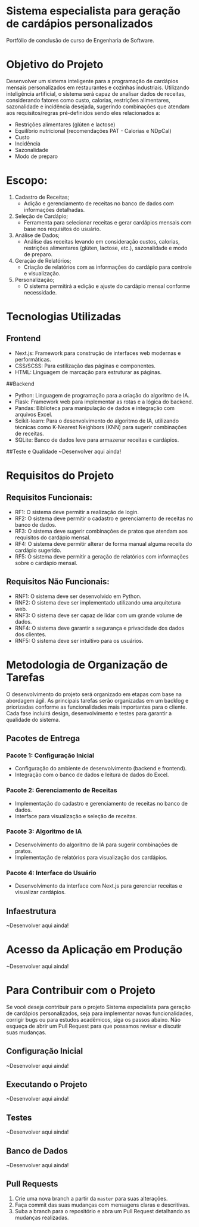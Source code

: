 # Sistema especialista para geração de cardápios personalizados
Portfólio de conclusão de curso de Engenharia de Software.

# Objetivo do Projeto
Desenvolver um sistema inteligente para a programação de cardápios mensais personalizados em restaurantes e cozinhas industriais. Utilizando inteligência artificial, o sistema será capaz de analisar dados de receitas, considerando fatores como custo, calorias, restrições alimentares, sazonalidade e incidência desejada, sugerindo combinações que atendam aos requisitos/regras pré-definidos sendo eles relacionados a:

* Restrições alimentares (glúten e lactose)
* Equilíbrio nutricional (recomendações PAT - Calorias e NDpCal)
* Custo
* Incidência
* Sazonalidade
* Modo de preparo

# Escopo:
1. Cadastro de Receitas;
   * Adição e gerenciamento de receitas no banco de dados com informações detalhadas.
2. Seleção de Cardápio;
   * Ferramenta para selecionar receitas e gerar cardápios mensais com base nos requisitos do usuário.
3. Análise de Dados;
   * Análise das receitas levando em consideração custos, calorias, restrições alimentares (glúten, lactose, etc.), sazonalidade e modo de preparo.
4. Geração de Relatórios;
   * Criação de relatórios com as informações do cardápio para controle e visualização.
5. Personalização;
   * O sistema permitirá a edição e ajuste do cardápio mensal conforme necessidade.

# Tecnologias Utilizadas
## Frontend
* Next.js: Framework para construção de interfaces web modernas e performáticas.
* CSS/SCSS: Para estilização das páginas e componentes.
* HTML: Linguagem de marcação para estruturar as páginas.

##Backend
* Python: Linguagem de programação para a criação do algoritmo de IA.
* Flask: Framework web para implementar as rotas e a lógica do backend.
* Pandas: Biblioteca para manipulação de dados e integração com arquivos Excel.
* Scikit-learn: Para o desenvolvimento do algoritmo de IA, utilizando técnicas como K-Nearest Neighbors (KNN) para sugerir combinações de receitas.
* SQLite: Banco de dados leve para armazenar receitas e cardápios.

##Teste e Qualidade
~Desenvolver aqui ainda!

# Requisitos do Projeto
## Requisitos Funcionais:
* RF1: O sistema deve permitir a realização de login.
* RF2: O sistema deve permitir o cadastro e gerenciamento de receitas no banco de dados.
* RF3: O sistema deve sugerir combinações de pratos que atendam aos requisitos do cardápio mensal.
* RF4: O sistema deve permitir alterar de forma manual alguma receita do cardápio sugerido.
* RF5: O sistema deve permitir a geração de relatórios com informações sobre o cardápio mensal.
## Requisitos Não Funcionais:
* RNF1: O sistema deve ser desenvolvido em Python.
* RNF2: O sistema deve ser implementado utilizando uma arquitetura web.
* RNF3: O sistema deve ser capaz de lidar com um grande volume de dados.
* RNF4: O sistema deve garantir a segurança e privacidade dos dados dos clientes.
* RNF5: O sistema deve ser intuitivo para os usuários.

# Metodologia de Organização de Tarefas
O desenvolvimento do projeto será organizado em etapas com base na abordagem ágil. As principais tarefas serão organizadas em um backlog e priorizadas conforme as funcionalidades mais importantes para o cliente. Cada fase incluirá design, desenvolvimento e testes para garantir a qualidade do sistema.

## Pacotes de Entrega
### Pacote 1: Configuração Inicial
* Configuração do ambiente de desenvolvimento (backend e frontend).
* Integração com o banco de dados e leitura de dados do Excel.

### Pacote 2: Gerenciamento de Receitas
* Implementação do cadastro e gerenciamento de receitas no banco de dados.
* Interface para visualização e seleção de receitas.

### Pacote 3: Algoritmo de IA
* Desenvolvimento do algoritmo de IA para sugerir combinações de pratos.
* Implementação de relatórios para visualização dos cardápios.

### Pacote 4: Interface do Usuário
* Desenvolvimento da interface com Next.js para gerenciar receitas e visualizar cardápios.

## Infaestrutura
~Desenvolver aqui ainda!

# Acesso da Aplicação em Produção
~Desenvolver aqui ainda!

# Para Contribuir com o Projeto
Se você deseja contribuir para o projeto Sistema especialista para geração de cardápios personalizados, seja para implementar novas funcionalidades, corrigir bugs ou para estudos acadêmicos, siga os passos abaixo. Não esqueça de abrir um Pull Request para que possamos revisar e discutir suas mudanças.

## Configuração Inicial
~Desenvolver aqui ainda!

## Executando o Projeto
~Desenvolver aqui ainda!

## Testes
~Desenvolver aqui ainda!

## Banco de Dados
~Desenvolver aqui ainda!

## Pull Requests
1. Crie uma nova branch a partir da `master` para suas alterações.
2. Faça commit das suas mudanças com mensagens claras e descritivas.
3. Suba a branch para o repositório e abra um Pull Request detalhando as mudanças realizadas.
